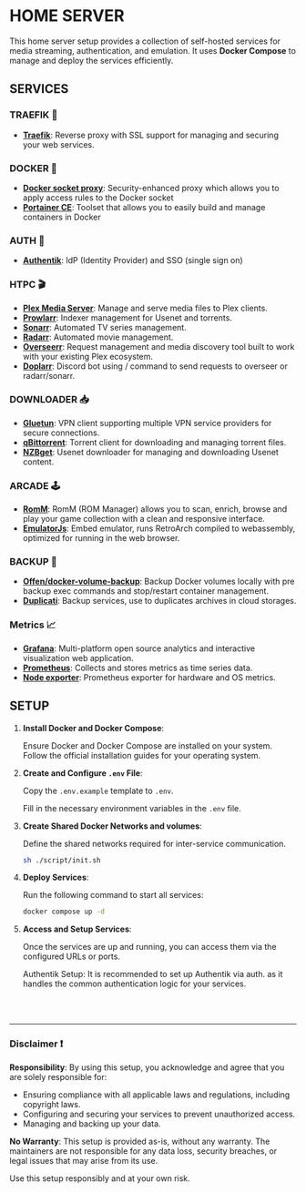 # HOME SERVER

This home server setup provides a collection of self-hosted services for media streaming, authentication, and emulation. It uses **Docker Compose** to manage and deploy the services efficiently.

## SERVICES

### TRAEFIK 🚦

- **[Traefik](https://traefik.io/)**: Reverse proxy with SSL support for managing and securing your web services.


### DOCKER 🐳

- **[Docker socket proxy](https://docs.linuxserver.io/images/docker-socket-proxy/)**: Security-enhanced proxy which allows you to apply access rules to the Docker socket
- **[Portainer CE](https://docs.portainer.io/)**: Toolset that allows you to easily build and manage containers in Docker


### AUTH 🔐

- **[Authentik](https://goauthentik.io/)**: IdP (Identity Provider) and SSO (single sign on)


### HTPC 🎬

- **[Plex Media Server](https://www.plex.tv/)**: Manage and serve media files to Plex clients.
- **[Prowlarr](https://prowlarr.com/)**: Indexer management for Usenet and torrents.
- **[Sonarr](https://sonarr.tv/)**: Automated TV series management.
- **[Radarr](https://radarr.video/)**: Automated movie management.
- **[Overseerr](https://overseerr.dev/)**: Request management and media discovery tool built to work with your existing Plex ecosystem.
- **[Doplarr](https://github.com/kiranshila/Doplarr)**: Discord bot using / command to send requests to overseer or radarr/sonarr.


### DOWNLOADER 📥

- **[Gluetun](https://github.com/qdm12/gluetun)**: VPN client supporting multiple VPN service providers for secure connections.
- **[qBittorrent](https://www.qbittorrent.org/)**: Torrent client for downloading and managing torrent files.
- **[NZBget](https://nzbget.net/)**: Usenet downloader for managing and downloading Usenet content.


### ARCADE 🕹️

- **[RomM](https://github.com/rommapp/romm)**: RomM (ROM Manager) allows you to scan, enrich, browse and play your game collection with a clean and responsive interface.
- **[EmulatorJs](https://emulatorjs.org/)**: Embed emulator, runs RetroArch compiled to webassembly, optimized for running in the web browser.


### BACKUP 🛟

- **[Offen/docker-volume-backup](https://offen.github.io/docker-volume-backup/)**: Backup Docker volumes locally with pre backup exec commands and stop/restart container management.
- **[Duplicati](https://docs.duplicati.com/)**: Backup services, use to duplicates archives in cloud storages.


### Metrics 📈

- **[Grafana](https://grafana.com/)**: Multi-platform open source analytics and interactive visualization web application.
- **[Prometheus](https://prometheus.io)**: Collects and stores metrics as time series data.
- **[Node exporter](https://github.com/prometheus/node_exporter)**: Prometheus exporter for hardware and OS metrics.


## SETUP

1. **Install Docker and Docker Compose**:

   Ensure Docker and Docker Compose are installed on your system. Follow the official installation guides for your operating system.

2. **Create and Configure `.env` File**:

   Copy the `.env.example` template to `.env`.

   Fill in the necessary environment variables in the `.env` file.

3. **Create Shared Docker Networks and volumes**:

   Define the shared networks required for inter-service communication.

   ```sh
   sh ./script/init.sh
   ```

4. **Deploy Services**:

   Run the following command to start all services:

   ```sh
   docker compose up -d
   ```

5. **Access and Setup Services**:

    Once the services are up and running, you can access them via the configured URLs or ports.

    Authentik Setup: It is recommended to set up Authentik via auth.<your-domain> as it handles the common authentication logic for your services.


<br>
<br>


---

### Disclaimer ❗️

**Responsibility**: By using this setup, you acknowledge and agree that you are solely responsible for:

- Ensuring compliance with all applicable laws and regulations, including copyright laws.
- Configuring and securing your services to prevent unauthorized access.
- Managing and backing up your data.

**No Warranty**: This setup is provided as-is, without any warranty. The maintainers are not responsible for any data loss, security breaches, or legal issues that may arise from its use.

Use this setup responsibly and at your own risk.